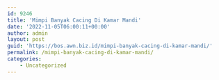 ```yaml
---
id: 9246
title: 'Mimpi Banyak Cacing Di Kamar Mandi'
date: '2022-11-05T06:00:11+00:00'
author: admin
layout: post
guid: 'https://bos.awn.biz.id/mimpi-banyak-cacing-di-kamar-mandi/'
permalink: /mimpi-banyak-cacing-di-kamar-mandi/
categories:
    - Uncategorized
---
```


